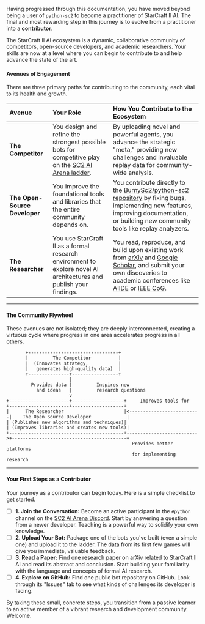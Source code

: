 Having progressed through this documentation, you have moved beyond being a user of `python-sc2` to become a practitioner of StarCraft II AI. The final and most rewarding step in this journey is to evolve from a practitioner into a **contributor**.

The StarCraft II AI ecosystem is a dynamic, collaborative community of competitors, open-source developers, and academic researchers. Your skills are now at a level where you can begin to contribute to and help advance the state of the art.

#### **Avenues of Engagement**

There are three primary paths for contributing to the community, each vital to its health and growth.

| Avenue | Your Role | How You Contribute to the Ecosystem |
| :--- | :--- | :--- |
| **The Competitor** | You design and refine the strongest possible bots for competitive play on the [SC2 AI Arena ladder](https://sc2ai.net/). | By uploading novel and powerful agents, you advance the strategic "meta," providing new challenges and invaluable replay data for community-wide analysis. |
| **The Open-Source Developer**| You improve the foundational tools and libraries that the entire community depends on. | You contribute directly to the [BurnySc2/python-sc2 repository](https://github.com/BurnySc2/python-sc2) by fixing bugs, implementing new features, improving documentation, or building new community tools like replay analyzers. |
| **The Researcher** | You use StarCraft II as a formal research environment to explore novel AI architectures and publish your findings. | You read, reproduce, and build upon existing work from [arXiv](https://arxiv.org/) and [Google Scholar](https://scholar.google.com/), and submit your own discoveries to academic conferences like [AIIDE](http://aiide.org/) or [IEEE CoG](https://ieee-cog.org/). |

---

#### **The Community Flywheel**

These avenues are not isolated; they are deeply interconnected, creating a virtuous cycle where progress in one area accelerates progress in all others.

```
       +---------------------------------+
       |         The Competitor          |
       |  (Innovates strategy,           |
       |   generates high-quality data)  |
       +---------------+-----------------+
                       |
         Provides data |         Inspires new
           and ideas   |         research questions
                       v
+----------------------+-------------------+     Improves tools for     +----------------------+-------------------+
|      The Researcher                      |<--------------------------|    The Open Source Developer             |
| (Publishes new algorithms and techniques)|                          | (Improves libraries and creates new tools)|
+------------------------------------------+-------------------------->+------------------------------------------+
                                              Provides better platforms
                                              for implementing research
```

---

#### **Your First Steps as a Contributor**

Your journey as a contributor can begin today. Here is a simple checklist to get started.

*   [ ] **1. Join the Conversation:** Become an active participant in the `#python` channel on the [SC2 AI Arena Discord](https://sc2ai.net/discord). Start by answering a question from a newer developer. Teaching is a powerful way to solidify your own knowledge.
*   [ ] **2. Upload Your Bot:** Package one of the bots you've built (even a simple one) and upload it to the ladder. The data from its first few games will give you immediate, valuable feedback.
*   [ ] **3. Read a Paper:** Find one research paper on arXiv related to StarCraft II AI and read its abstract and conclusion. Start building your familiarity with the language and concepts of formal AI research.
*   [ ] **4. Explore on GitHub:** Find one public bot repository on GitHub. Look through its "Issues" tab to see what kinds of challenges its developer is facing.

By taking these small, concrete steps, you transition from a passive learner to an active member of a vibrant research and development community. Welcome.